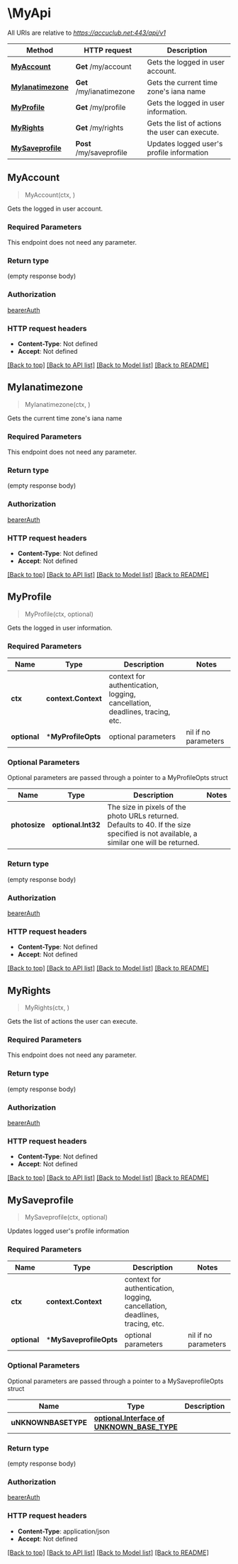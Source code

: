 # \MyApi

All URIs are relative to *https://accuclub.net:443/api/v1*

Method | HTTP request | Description
------------- | ------------- | -------------
[**MyAccount**](MyApi.md#MyAccount) | **Get** /my/account | Gets the logged in user account.
[**MyIanatimezone**](MyApi.md#MyIanatimezone) | **Get** /my/ianatimezone | Gets the current time zone&#39;s iana name
[**MyProfile**](MyApi.md#MyProfile) | **Get** /my/profile | Gets the logged in user information.
[**MyRights**](MyApi.md#MyRights) | **Get** /my/rights | Gets the list of actions the user can execute.
[**MySaveprofile**](MyApi.md#MySaveprofile) | **Post** /my/saveprofile | Updates logged user&#39;s profile information



## MyAccount

> MyAccount(ctx, )

Gets the logged in user account.

### Required Parameters

This endpoint does not need any parameter.

### Return type

 (empty response body)

### Authorization

[bearerAuth](../README.md#bearerAuth)

### HTTP request headers

- **Content-Type**: Not defined
- **Accept**: Not defined

[[Back to top]](#) [[Back to API list]](../README.md#documentation-for-api-endpoints)
[[Back to Model list]](../README.md#documentation-for-models)
[[Back to README]](../README.md)


## MyIanatimezone

> MyIanatimezone(ctx, )

Gets the current time zone's iana name

### Required Parameters

This endpoint does not need any parameter.

### Return type

 (empty response body)

### Authorization

[bearerAuth](../README.md#bearerAuth)

### HTTP request headers

- **Content-Type**: Not defined
- **Accept**: Not defined

[[Back to top]](#) [[Back to API list]](../README.md#documentation-for-api-endpoints)
[[Back to Model list]](../README.md#documentation-for-models)
[[Back to README]](../README.md)


## MyProfile

> MyProfile(ctx, optional)

Gets the logged in user information.

### Required Parameters


Name | Type | Description  | Notes
------------- | ------------- | ------------- | -------------
**ctx** | **context.Context** | context for authentication, logging, cancellation, deadlines, tracing, etc.
 **optional** | ***MyProfileOpts** | optional parameters | nil if no parameters

### Optional Parameters

Optional parameters are passed through a pointer to a MyProfileOpts struct


Name | Type | Description  | Notes
------------- | ------------- | ------------- | -------------
 **photosize** | **optional.Int32**| The size in pixels of the photo URLs returned. Defaults to 40. If the size specified is not available, a similar one will be returned. | 

### Return type

 (empty response body)

### Authorization

[bearerAuth](../README.md#bearerAuth)

### HTTP request headers

- **Content-Type**: Not defined
- **Accept**: Not defined

[[Back to top]](#) [[Back to API list]](../README.md#documentation-for-api-endpoints)
[[Back to Model list]](../README.md#documentation-for-models)
[[Back to README]](../README.md)


## MyRights

> MyRights(ctx, )

Gets the list of actions the user can execute.

### Required Parameters

This endpoint does not need any parameter.

### Return type

 (empty response body)

### Authorization

[bearerAuth](../README.md#bearerAuth)

### HTTP request headers

- **Content-Type**: Not defined
- **Accept**: Not defined

[[Back to top]](#) [[Back to API list]](../README.md#documentation-for-api-endpoints)
[[Back to Model list]](../README.md#documentation-for-models)
[[Back to README]](../README.md)


## MySaveprofile

> MySaveprofile(ctx, optional)

Updates logged user's profile information

### Required Parameters


Name | Type | Description  | Notes
------------- | ------------- | ------------- | -------------
**ctx** | **context.Context** | context for authentication, logging, cancellation, deadlines, tracing, etc.
 **optional** | ***MySaveprofileOpts** | optional parameters | nil if no parameters

### Optional Parameters

Optional parameters are passed through a pointer to a MySaveprofileOpts struct


Name | Type | Description  | Notes
------------- | ------------- | ------------- | -------------
 **uNKNOWNBASETYPE** | [**optional.Interface of UNKNOWN_BASE_TYPE**](UNKNOWN_BASE_TYPE.md)|  | 

### Return type

 (empty response body)

### Authorization

[bearerAuth](../README.md#bearerAuth)

### HTTP request headers

- **Content-Type**: application/json
- **Accept**: Not defined

[[Back to top]](#) [[Back to API list]](../README.md#documentation-for-api-endpoints)
[[Back to Model list]](../README.md#documentation-for-models)
[[Back to README]](../README.md)


